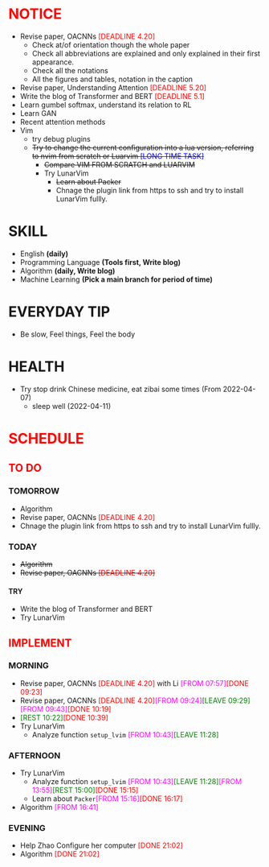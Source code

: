 # <font color=red>NOTICE</font>

- Revise paper, OACNNs <font color=red>[DEADLINE 4.20]</font>
  - Check at/of orientation though the whole paper
  - Check all abbreviations are explained and only explained in their first
    appearance.
  - Check all the notations
  - All the figures and tables, notation in the caption
- Revise paper, Understanding Attention <font color=red>[DEADLINE 5.20]</font>
- Write the blog of Transformer and BERT <font color=red>[DEADLINE 5.1]</font>
- Learn gumbel softmax, understand its relation to RL
- Learn GAN
- Recent attention methods
- Vim
  - try debug plugins
  - <s><span>Try to change the current configuration into a lua version,
    referring to nvim from scratch or Luarvim <font color=blue>[LONG TIME
    TASK]</font></span></s>
    - ~~Compare VIM FROM SCRATCH and LUARVIM~~
    - Try LunarVim
      - ~~Learn about Packer~~
      - Chnage the plugin link from https to ssh and try to install LunarVim
        fullly.

# SKILL

- English **(daily)**
- Programming Language **(Tools first, Write blog)**
- Algorithm **(daily, Write blog)**
- Machine Learning **(Pick a main branch for period of time)**

# EVERYDAY TIP

- Be slow, Feel things, Feel the body

# HEALTH

- Try stop drink Chinese medicine, eat zibai some times (From 2022-04-07)
  - sleep well (2022-04-11)

# <font color=red>SCHEDULE</font>

## <font color=red>TO DO</font>

### TOMORROW

- Algorithm
- Revise paper, OACNNs <font color=red>[DEADLINE 4.20]</font>
- Chnage the plugin link from https to ssh and try to install LunarVim fullly.

### TODAY

- <s><span>Algorithm</span></s>
- ~~Revise paper, OACNNs <font color=red>[DEADLINE 4.20]</font>~~

#### TRY

- Write the blog of Transformer and BERT
- Try LunarVim

## <font color=red>IMPLEMENT</font>

### MORNING

- Revise paper, OACNNs <font color=red>[DEADLINE 4.20]</font> with Li
  <font color=magenta>[FROM 07:57]</font><font color=red>[DONE 09:23]</font>
- Revise paper, OACNNs <font color=red>[DEADLINE
  4.20]</font><font color=magenta>[FROM 09:24]</font><font color=green>[LEAVE
  09:29]</font><font color=magenta>[FROM 09:43]</font><font color=red>[DONE
  10:19]</font>
- <font color=green>[REST 10:22]</font><font color=red>[DONE 10:39]</font>
- Try LunarVim
  - Analyze function `setup_lvim` <font color=magenta>[FROM
    10:43]</font><font color=green>[LEAVE 11:28]</font>

### AFTERNOON

- Try LunarVim
  - Analyze function `setup_lvim` <font color=magenta>[FROM
    10:43]</font><font color=green>[LEAVE 11:28]</font><font color=magenta>[FROM
    13:55]</font><font color=green>[REST 15:00]</font><font color=red>[DONE
    15:15]</font>
  - Learn about `Packer`<font color=magenta>[FROM
    15:16]</font><font color=red>[DONE 16:17]</font>
- Algorithm <font color=magenta>[FROM 16:41]</font>

### EVENING

- Help Zhao Configure her computer <font color=red>[DONE 21:02]</font>
- Algorithm <font color=red>[DONE 21:02]</font>
